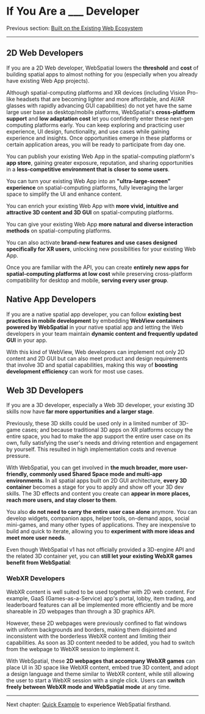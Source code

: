 # If You Are a ___ Developer

Previous section: [Built on the Existing Web Ecosystem](built-on-the-existing-web-ecosystem.md)

---

<a id="web-developers"></a>
## 2D Web Developers

If you are a 2D Web developer, WebSpatial lowers the **threshold** and **cost** of building spatial apps to almost nothing for you (especially when you already have existing Web App projects).

Although spatial-computing platforms and XR devices (including Vision Pro-like headsets that are becoming lighter and more affordable, and AI/AR glasses with rapidly advancing GUI capabilities) do not yet have the same large user base as desktop/mobile platforms, WebSpatial's **cross-platform support** and **low adaptation cost** let you confidently enter these next-gen computing platforms early. You can keep exploring and practicing user experience, UI design, functionality, and use cases while gaining experience and insights. Once opportunities emerge in these platforms or certain application areas, you will be ready to participate from day one.

You can publish your existing Web App in the spatial-computing platform's **app store**, gaining greater exposure, reputation, and sharing opportunities in a **less-competitive environment that is closer to some users**.

You can turn your existing Web App into an **"ultra-large-screen" experience** on spatial-computing platforms, fully leveraging the larger space to simplify the UI and enhance content.

You can enrich your existing Web App with **more vivid, intuitive and attractive 3D content and 3D GUI** on spatial-computing platforms.

You can give your existing Web App **more natural and diverse interaction methods** on spatial-computing platforms.

You can also activate **brand-new features and use cases designed specifically for XR users**, unlocking new possibilities for your existing Web App.

Once you are familiar with the API, you can create **entirely new apps for spatial-computing platforms at low cost** while preserving cross-platform compatibility for desktop and mobile, **serving every user group**.

<a id="native-developers"></a>
## Native App Developers

If you are a native spatial app developer, you can follow **existing best practices in mobile development** by embedding **WebView containers powered by WebSpatial** in your native spatial app and letting the Web developers in your team maintain **dynamic content and frequently updated GUI** in your app.

With this kind of WebView, Web developers can implement not only 2D content and 2D GUI but can also meet product and design requirements that involve 3D and spatial capabilities, making this way of **boosting development efficiency** can work for most use cases.

<a id="3d-developers"></a>
## Web 3D Developers

If you are a 3D developer, especially a Web 3D developer, your existing 3D skills now have **far more opportunities and a larger stage**.

Previously, these 3D skills could be used only in a limited number of 3D-game cases; and because traditional 3D apps on XR platforms occupy the entire space, you had to make the app support the entire user case on its own, fully satisfying the user's needs and driving retention and engagement by yourself. This resulted in high implementation costs and revenue pressure.

With WebSpatial, you can get involved in **the much broader, more user-friendly, commonly used Shared Space mode and multi-app environments**. In all spatial apps built on 2D GUI architecture, **every 3D container** becomes a stage for you to apply and show off your 3D dev skills. The 3D effects and content you create can **appear in more places, reach more users, and stay closer to them**.

You also **do not need to carry the entire user case alone** anymore. You can develop widgets, companion apps, helper tools, on-demand apps, social mini-games, and many other types of applications. They are inexpensive to build and quick to iterate, allowing you to **experiment with more ideas and meet more user needs**.

Even though WebSpatial v1 has not officially provided a 3D-engine API and the related 3D container yet, you can **still let your existing WebXR games benefit from WebSpatial**:

<a id="webxr-developers"></a>
### WebXR Developers

WebXR content is well suited to be used together with 2D web content. For example, GaaS (Games-as-a-Service) app's portal, lobby, item trading, and leaderboard features can all be implemented more efficiently and be more shareable in 2D webpages than through a 3D graphics API.

However, these 2D webpages were previously confined to flat windows with uniform backgrounds and borders, making them disjointed and inconsistent with the borderless WebXR content and limiting their capabilities. As soon as 3D content needed to be added, you had to switch from the webpage to WebXR session to implement it.

With WebSpatial, these **2D webpages that accompany WebXR games** can place UI in 3D space like WebXR content, embed true 3D content, and adopt a design language and theme similar to WebXR content, while still allowing the user to start a WebXR session with a single click. Users can **switch freely between WebXR mode and WebSpatial mode** at any time.

---

Next chapter: [Quick Example](../quick-start/README.md) to experience WebSpatial firsthand.
